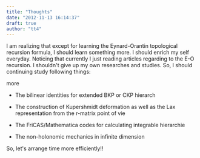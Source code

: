 ```yaml
---
title: "Thoughts"
date: "2012-11-13 16:14:37"
draft: true
author: "tt4"
---
```



I am realizing that except for learning the Eynard-Orantin topological recursion formula, I should learn something more. I should enrich my self everyday. Noticing that currently I just reading articles regarding to the E-O recursion. I shouldn't give up my own researches and studies. So, I should continuing study following things:

more

*   The bilinear identities for extended BKP or CKP hierarch

*   The construction of Kupershmidt deformation as well as the Lax representation from the r-matrix point of vie

*   The FriCAS/Mathematica codes for calculating integrable hierarchie

*   The non-holonomic mechanics in infinite dimension

So, let's arrange time more efficiently!!
